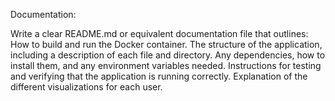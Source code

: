 Documentation:

Write a clear README.md or equivalent documentation file that outlines:
How to build and run the Docker container.
The structure of the application, including a description of each file and directory.
Any dependencies, how to install them, and any environment variables needed.
Instructions for testing and verifying that the application is running correctly.
Explanation of the different visualizations for each user.